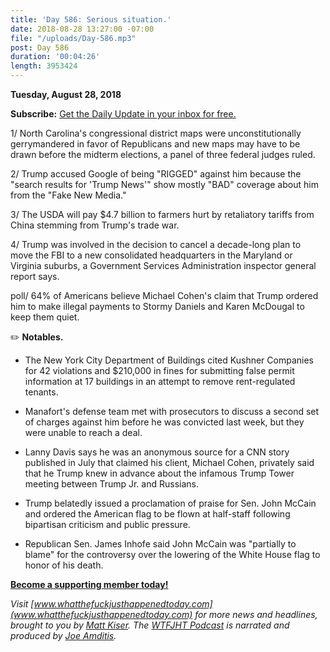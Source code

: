 ```yaml
---
title: 'Day 586: Serious situation.'
date: 2018-08-28 13:27:00 -07:00
file: "/uploads/Day-586.mp3"
post: Day 586
duration: '00:04:26'
length: 3953424
---
```


**Tuesday, August 28, 2018**

**Subscribe:** [Get the Daily Update in your inbox for free.](https://whatthefuckjusthappenedtoday.com/subscribe/)

1/ North Carolina's congressional district maps were unconstitutionally gerrymandered in favor of Republicans and new maps may have to be drawn before the midterm elections, a panel of three federal judges ruled.

2/ Trump accused Google of being "RIGGED" against him because the "search results for 'Trump News'" show mostly "BAD" coverage about him from the "Fake New Media."

3/ The USDA will pay $4.7 billion to farmers hurt by retaliatory tariffs from China stemming from Trump's trade war.

4/ Trump was involved in the decision to cancel a decade-long plan to move the FBI to a new consolidated headquarters in the Maryland or Virginia suburbs, a Government Services Administration inspector general report says.

poll/ 64% of Americans believe Michael Cohen's claim that Trump ordered him to make illegal payments to Stormy Daniels and Karen McDougal to keep them quiet.

✏️ **Notables.**

* The New York City Department of Buildings cited Kushner Companies for 42 violations and $210,000 in fines for submitting false permit information at 17 buildings in an attempt to remove rent-regulated tenants.

* Manafort's defense team met with prosecutors to discuss a second set of charges against him before he was convicted last week, but they were unable to reach a deal.

* Lanny Davis says he was an anonymous source for a CNN story published in July that claimed his client, Michael Cohen, privately said that he Trump knew in advance about the infamous Trump Tower meeting between Trump Jr. and Russians.

* Trump belatedly issued a proclamation of praise for Sen. John McCain and ordered the American flag to be flown at half-staff following bipartisan criticism and public pressure.

* Republican Sen. James Inhofe said John McCain was "partially to blame" for the controversy over the lowering of the White House flag to honor of his death.

**[Become a supporting member today!](https://whatthefuckjusthappenedtoday.com/membership/?utm_source=2017\+Donors&utm_campaign=8dccd905d9-&utm_medium=email&utm_term=0_3bd36f654c-8dccd905d9-169730397)**

*Visit [www.whatthefuckjusthappenedtoday.com](www.whatthefuckjusthappenedtoday.com) for more news and headlines, brought to you by [Matt Kiser](https://twitter.com/Matt_Kiser). The [WTFJHT Podcast](https://whatthefuckjusthappenedtoday.com/podcasts/) is narrated and produced by [Joe Amditis](https://twitter.com/jsamditis).*